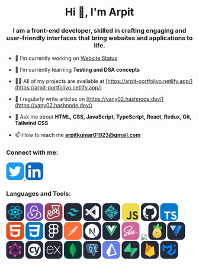 <h1 align="center">Hi 👋, I'm Arpit</h1>
<h3 align="center">I am a front-end developer, skilled in crafting engaging and user-friendly interfaces that bring websites and applications to life.</h3>

- 🔭 I’m currently working on [Website Status](https://github.com/arpit01923/website-status)

- 🌱 I’m currently learning **Testing and DSA concepts**

- 👨‍💻 All of my projects are available at [https://arpit-portfoliyo.netlify.app/](https://arpit-portfoliyo.netlify.app/)

- 📝 I regularly write articles on [https://vany02.hashnode.dev/](https://vany02.hashnode.dev/)

- 💬 Ask me about **HTML, CSS, JavaScript, TypeScript, React, Redux, Git, Tailwind CSS**

- 📫 How to reach me **arpitkumar01923@gmail.com**

<h3 align="left">Connect with me:</h3>
<p align="left">
  
<a href="https://twitter.com/arpit_00_02" target="blank"><img src="https://github.com/tandpfun/skill-icons/blob/main/icons/Twitter.svg" width="48"> </a>
<a href="https://linkedin.com/in/arpit-kumar-4b11211a4" target="blank"><img src="https://github.com/tandpfun/skill-icons/blob/main/icons/LinkedIn.svg" width="48"> </a>
</p>

<h3 align="left">Languages and Tools:</h3>
<p align="left"> 
<p>
<img src="https://github.com/tandpfun/skill-icons/blob/main/icons/React-Dark.svg" width="48">  
<img src="https://github.com/tandpfun/skill-icons/blob/main/icons/Redux.svg" width="48">  
<img src="https://github.com/tandpfun/skill-icons/blob/main/icons/Jest.svg" width="48"> 
<img src="https://github.com/tandpfun/skill-icons/blob/main/icons/TailwindCSS-Dark.svg" width="48">  
<img src="https://github.com/tandpfun/skill-icons/blob/main/icons/VSCode-Dark.svg" width="48">  
<img src="https://github.com/tandpfun/skill-icons/blob/main/icons/Netlify-Dark.svg" width="48">  
<img src="https://github.com/tandpfun/skill-icons/blob/main/icons/JavaScript.svg" width="48">    
<img src="https://github.com/tandpfun/skill-icons/blob/main/icons/Github-Dark.svg" width="48">
<img src="https://github.com/tandpfun/skill-icons/blob/main/icons/TypeScript.svg" width="48">
<img src="https://github.com/tandpfun/skill-icons/blob/main/icons/HTML.svg" width="48">
<img src="https://github.com/tandpfun/skill-icons/blob/main/icons/CSS.svg" width="48">
<img src="https://github.com/tandpfun/skill-icons/blob/main/icons/Figma-Dark.svg" width="48">
<img src="https://github.com/tandpfun/skill-icons/blob/main/icons/Postman.svg" width="48">
<img src="https://github.com/tandpfun/skill-icons/blob/main/icons/NextJS-Dark.svg" width="48">
<img src="https://github.com/tandpfun/skill-icons/blob/main/icons/VueJS-Dark.svg" width="48">
<img src="https://github.com/tandpfun/skill-icons/blob/main/icons/Sass.svg" width="48">
<img src="https://github.com/tandpfun/skill-icons/blob/main/icons/Less-Dark.svg" width="48">
<img src="https://github.com/tandpfun/skill-icons/blob/main/icons/Pinia-Dark.svg" width="48">
<img src="https://github.com/tandpfun/skill-icons/blob/main/icons/Vuetify-Dark.svg" width="48">
<img src="https://github.com/tandpfun/skill-icons/blob/main/icons/GraphQL-Dark.svg" width="48">
<img src="https://github.com/tandpfun/skill-icons/blob/main/icons/Cypress-Dark.svg" width="48">
<img src="https://github.com/tandpfun/skill-icons/blob/main/icons/ExpressJS-Dark.svg" width="48">
<img src="https://github.com/tandpfun/skill-icons/blob/main/icons/MongoDB.svg" width="48">
<img src="https://github.com/tandpfun/skill-icons/blob/main/icons/PostgreSQL-Dark.svg" width="48">
<img src="https://github.com/tandpfun/skill-icons/blob/main/icons/Prisma.svg" width="48">
<img src="https://github.com/tandpfun/skill-icons/blob/main/icons/Supabase-Dark.svg" width="48">
<img src="https://github.com/tandpfun/skill-icons/blob/main/icons/Firebase-Dark.svg" width="48">
<img src="https://github.com/tandpfun/skill-icons/blob/main/icons/MaterialUI-Dark.svg" width="48">
</p>
</p>
